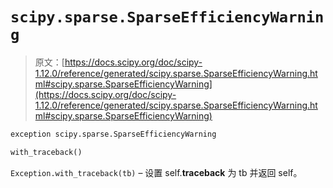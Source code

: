 # `scipy.sparse.SparseEfficiencyWarning`

> 原文：[https://docs.scipy.org/doc/scipy-1.12.0/reference/generated/scipy.sparse.SparseEfficiencyWarning.html#scipy.sparse.SparseEfficiencyWarning](https://docs.scipy.org/doc/scipy-1.12.0/reference/generated/scipy.sparse.SparseEfficiencyWarning.html#scipy.sparse.SparseEfficiencyWarning)

```py
exception scipy.sparse.SparseEfficiencyWarning
```

```py
with_traceback()
```

`Exception.with_traceback(tb)` – 设置 self.__traceback__ 为 tb 并返回 self。

